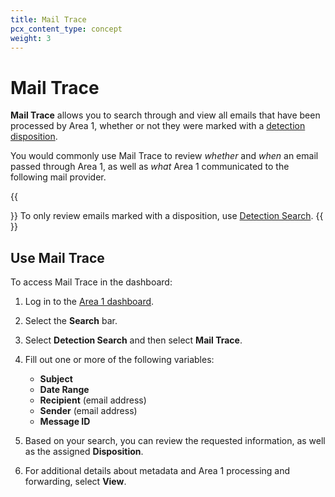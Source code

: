 ```yaml
---
title: Mail Trace
pcx_content_type: concept
weight: 3
---
```


# Mail Trace

**Mail Trace** allows you to search through and view all emails that have been processed by Area 1, whether or not they were marked with a [detection disposition](/email-security/reference/dispositions-and-attributes/).

You would commonly use Mail Trace to review *whether* and *when* an email passed through Area 1, as well as *what* Area 1 communicated to the following mail provider.

{{<Aside type="note">}}
To only review emails marked with a disposition, use [Detection Search](/email-security/reporting/search/detection-search/).
{{</Aside>}}

## Use Mail Trace

To access Mail Trace in the dashboard:

1. Log in to the [Area 1 dashboard](https://horizon.area1security.com/).
2. Select the **Search** bar.
3. Select **Detection Search** and then select **Mail Trace**.
4. Fill out one or more of the following variables:
    - **Subject**
    - **Date Range**
    - **Recipient** (email address)
    - **Sender** (email address)
    - **Message ID**

5. Based on your search, you can review the requested information, as well as the assigned **Disposition**.
6. For additional details about metadata and Area 1 processing and forwarding, select **View**.